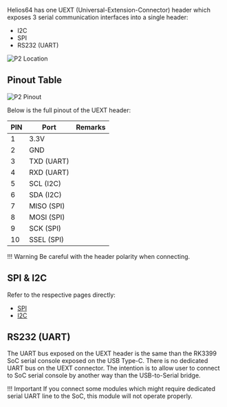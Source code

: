 Helios64 has one UEXT (Universal-Extension-Connector) header which exposes 3 serial communication interfaces into a single header:

* I2C
* SPI
* RS232 (UART)

![P2 Location](/helios64/img/uext/uext.jpg)

## Pinout Table

![P2 Pinout](/helios64/img/uext/uext_pinout.jpg)

Below is the full pinout of the UEXT header:

| PIN | Port | Remarks |
|-----|------|-------------|
| 1 | 3.3V | |
| 2 | GND | |
| 3 | TXD (UART) | |
| 4 | RXD (UART) | |
| 5 | SCL (I2C) | |
| 6 | SDA (I2C) | |
| 7 | MISO (SPI) | |
| 8 | MOSI (SPI) | |
| 9 | SCK (SPI) | |
|10 | SSEL (SPI) | |

!!! Warning
    Be careful with the header polarity when connecting.

## SPI & I2C

Refer to the respective pages directly:

- [SPI](/helios64/hardware/)
- [I2C](/helios64/I2C/)

## RS232 (UART)

The UART bus exposed on the UEXT header is the same than the RK3399 SoC serial console exposed on the USB Type-C. There is no dedicated UART bus on the UEXT connector. The intention is to allow user to connect to SoC serial console by another way than the USB-to-Serial bridge.

!!! Important
    If you connect some modules which might require dedicated serial UART line to the SoC, this module will not operate properly.
